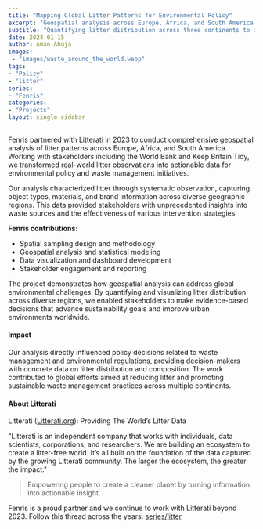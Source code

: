 ```yaml
---
title: "Mapping Global Litter Patterns for Environmental Policy"
excerpt: "Geospatial analysis across Europe, Africa, and South America revealed actionable insights on waste distribution and composition for policy makers and environmental organizations."
subtitle: "Quantifying litter distribution across three continents to inform waste management strategies"
date: 2024-01-15
author: Aman Ahuja
images:
 - "images/waste_around_the_world.webp"
tags:
- "Policy"
- "litter"
series:
- "Fenris"
categories: 
- "Projects"
layout: single-sidebar
---
```

Fenris partnered with Litterati in 2023 to conduct comprehensive geospatial analysis of litter patterns across Europe, Africa, and South America. Working with stakeholders including the World Bank and Keep Britain Tidy, we transformed real-world litter observations into actionable data for environmental policy and waste management initiatives.

Our analysis characterized litter through systematic observation, capturing object types, materials, and brand information across diverse geographic regions. This data provided stakeholders with unprecedented insights into waste sources and the effectiveness of various intervention strategies.

**Fenris contributions:**
- Spatial sampling design and methodology
- Geospatial analysis and statistical modeling  
- Data visualization and dashboard development
- Stakeholder engagement and reporting

The project demonstrates how geospatial analysis can address global environmental challenges. By quantifying and visualizing litter distribution across diverse regions, we enabled stakeholders to make evidence-based decisions that advance sustainability goals and improve urban environments worldwide.

#### Impact

Our analysis directly influenced policy decisions related to waste management and environmental regulations, providing decision-makers with concrete data on litter distribution and composition. The work contributed to global efforts aimed at reducing litter and promoting sustainable waste management practices across multiple continents.

#### About Litterati 

Litterati ([Litterati.org](https://litterati.org)): Providing The World’s Litter Data

"Litterati is an independent company that works with individuals, data scientists, corporations, and researchers. We are building an ecosystem to create a litter-free world. It’s all built on the foundation of the data captured by the growing Litterati community. The larger the ecosystem, the greater the impact."

> Empowering people to create a cleaner planet by turning information into actionable insight.

Fenris is a proud partner and we continue to work with Litterati beyond 2023. Follow this thread across the years: [series/litter](/series/litter)

<!-- 
Technologies Used
* Geospatial Tools: QGIS, ArcGIS for spatial analysis and mapping.
* Statistical Analysis: Rstats and Python for data processing and methodological improvements.
* Collaboration Tools: JupyterLab, RStudio
* Visualization libraries: ArcGIS dashboards and maps, Streamlit, and various open source libraries
--> 
